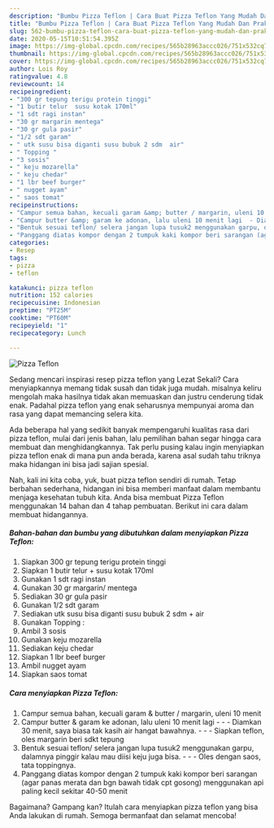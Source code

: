 ```yaml
---
description: "Bumbu Pizza Teflon | Cara Buat Pizza Teflon Yang Mudah Dan Praktis"
title: "Bumbu Pizza Teflon | Cara Buat Pizza Teflon Yang Mudah Dan Praktis"
slug: 562-bumbu-pizza-teflon-cara-buat-pizza-teflon-yang-mudah-dan-praktis
date: 2020-05-15T10:51:54.395Z
image: https://img-global.cpcdn.com/recipes/565b28963accc026/751x532cq70/pizza-teflon-foto-resep-utama.jpg
thumbnail: https://img-global.cpcdn.com/recipes/565b28963accc026/751x532cq70/pizza-teflon-foto-resep-utama.jpg
cover: https://img-global.cpcdn.com/recipes/565b28963accc026/751x532cq70/pizza-teflon-foto-resep-utama.jpg
author: Lois Roy
ratingvalue: 4.8
reviewcount: 14
recipeingredient:
- "300 gr tepung terigu protein tinggi"
- "1 butir telur  susu kotak 170ml"
- "1 sdt ragi instan"
- "30 gr margarin mentega"
- "30 gr gula pasir"
- "1/2 sdt garam"
- " utk susu bisa diganti susu bubuk 2 sdm  air"
- " Topping "
- "3 sosis"
- " keju mozarella"
- " keju chedar"
- "1 lbr beef burger"
- " nugget ayam"
- " saos tomat"
recipeinstructions:
- "Campur semua bahan, kecuali garam &amp; butter / margarin, uleni 10 menit"
- "Campur butter &amp; garam ke adonan, lalu uleni 10 menit lagi  - Diamkan 30 menit, saya biasa tak kasih air hangat bawahnya.  - Siapkan teflon, oles margarin beri sdkt tepung"
- "Bentuk sesuai teflon/ selera jangan lupa tusuk2 menggunakan garpu, dalamnya pinggir kalau mau diisi keju juga bisa.  - Oles dengan saos, tata toppingnya."
- "Panggang diatas kompor dengan 2 tumpuk kaki kompor beri sarangan (agar panas merata dan bgn bawah tidak cpt gosong) menggunakan api paling kecil sekitar 40-50 menit"
categories:
- Resep
tags:
- pizza
- teflon

katakunci: pizza teflon 
nutrition: 152 calories
recipecuisine: Indonesian
preptime: "PT25M"
cooktime: "PT60M"
recipeyield: "1"
recipecategory: Lunch

---
```



![Pizza Teflon](https://img-global.cpcdn.com/recipes/565b28963accc026/751x532cq70/pizza-teflon-foto-resep-utama.jpg)

Sedang mencari inspirasi resep pizza teflon yang Lezat Sekali? Cara menyiapkannya memang tidak susah dan tidak juga mudah. misalnya keliru mengolah maka hasilnya tidak akan memuaskan dan justru cenderung tidak enak. Padahal pizza teflon yang enak seharusnya mempunyai aroma dan rasa yang dapat memancing selera kita.



Ada beberapa hal yang sedikit banyak mempengaruhi kualitas rasa dari pizza teflon, mulai dari jenis bahan, lalu pemilihan bahan segar hingga cara membuat dan menghidangkannya. Tak perlu pusing kalau ingin menyiapkan pizza teflon enak di mana pun anda berada, karena asal sudah tahu triknya maka hidangan ini bisa jadi sajian spesial.


Nah, kali ini kita coba, yuk, buat pizza teflon sendiri di rumah. Tetap berbahan sederhana, hidangan ini bisa memberi manfaat dalam membantu menjaga kesehatan tubuh kita. Anda bisa membuat Pizza Teflon menggunakan 14 bahan dan 4 tahap pembuatan. Berikut ini cara dalam membuat hidangannya.

<!--inarticleads1-->

##### Bahan-bahan dan bumbu yang dibutuhkan dalam menyiapkan Pizza Teflon:

1. Siapkan 300 gr tepung terigu protein tinggi
1. Siapkan 1 butir telur + susu kotak 170ml
1. Gunakan 1 sdt ragi instan
1. Gunakan 30 gr margarin/ mentega
1. Sediakan 30 gr gula pasir
1. Gunakan 1/2 sdt garam
1. Sediakan  utk susu bisa diganti susu bubuk 2 sdm + air
1. Gunakan  Topping :
1. Ambil 3 sosis
1. Gunakan  keju mozarella
1. Sediakan  keju chedar
1. Siapkan 1 lbr beef burger
1. Ambil  nugget ayam
1. Siapkan  saos tomat




<!--inarticleads2-->

##### Cara menyiapkan Pizza Teflon:

1. Campur semua bahan, kecuali garam &amp; butter / margarin, uleni 10 menit
1. Campur butter &amp; garam ke adonan, lalu uleni 10 menit lagi -  - - Diamkan 30 menit, saya biasa tak kasih air hangat bawahnya. -  - - Siapkan teflon, oles margarin beri sdkt tepung
1. Bentuk sesuai teflon/ selera jangan lupa tusuk2 menggunakan garpu, dalamnya pinggir kalau mau diisi keju juga bisa. -  - - Oles dengan saos, tata toppingnya.
1. Panggang diatas kompor dengan 2 tumpuk kaki kompor beri sarangan (agar panas merata dan bgn bawah tidak cpt gosong) menggunakan api paling kecil sekitar 40-50 menit




Bagaimana? Gampang kan? Itulah cara menyiapkan pizza teflon yang bisa Anda lakukan di rumah. Semoga bermanfaat dan selamat mencoba!
